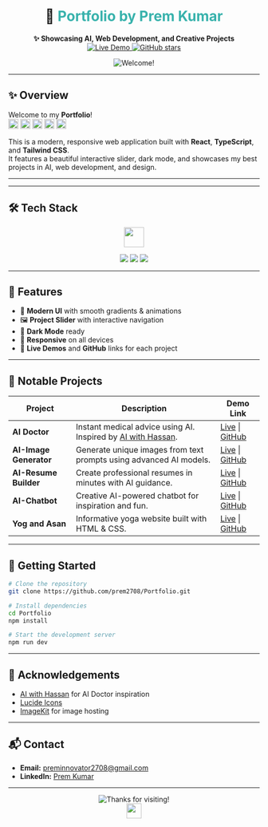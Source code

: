 


<h1 align="center">🚀 <span style="color:#38B2AC">Portfolio by Prem Kumar</span></h1>

<p align="center">
  <b>✨ Showcasing AI, Web Development, and Creative Projects</b><br>
  <a href="https://portfolio-byprem.up.railway.app" target="_blank">
    <img src="https://img.shields.io/badge/Live%20Demo-Visit-blueviolet?style=for-the-badge&logo=vercel" alt="Live Demo" />
  </a>
  <a href="https://github.com/prem2708/Portfolio" target="_blank">
    <img src="https://img.shields.io/github/stars/prem2708/Portfolio?style=for-the-badge&logo=github" alt="GitHub stars" />
  </a>
</p>

<p align="center">
  <img src="https://readme-typing-svg.demolab.com?font=Orbitron&size=24&duration=3000&pause=1000&color=00F0FF&center=true&vCenter=true&width=435&lines=Welcome+to+my+Portfolio!;Explore+AI+and+Web+Projects+%F0%9F%92%BB%F0%9F%92%A1" alt="Welcome!" />
</p>

---

## ✨ Overview

Welcome to my **Portfolio**!  
<img src="https://img.shields.io/badge/React-20232A?style=flat-square&logo=react&logoColor=61DAFB" height="20"/> <img src="https://img.shields.io/badge/TypeScript-007ACC?style=flat-square&logo=typescript&logoColor=white" height="20"/> <img src="https://img.shields.io/badge/Tailwind_CSS-38B2AC?style=flat-square&logo=tailwind-css&logoColor=white" height="20"/> <img src="https://img.shields.io/badge/Vite-646CFF?style=flat-square&logo=vite&logoColor=FFD62E" height="20"/> <img src="https://img.shields.io/badge/Lucide-Icons-yellow?style=flat-square" height="20"/>

This is a modern, responsive web application built with <b>React</b>, <b>TypeScript</b>, and <b>Tailwind CSS</b>.<br>
It features a beautiful interactive slider, dark mode, and showcases my best projects in AI, web development, and design.

---



---

## 🛠️ Tech Stack

<div align="center">
  <img src="https://skillicons.dev/icons?i=react,typescript,tailwind,vite,github,django,html,css,javascript" height="40"/>
</div>

<p align="center">
  <img src="https://img.shields.io/badge/Modern%20UI-%F0%9F%8C%9F%20Gradient%20%26%20Animation-blueviolet?style=flat-square"/>
  <img src="https://img.shields.io/badge/Dark%20Mode-%F0%9F%8C%99%20Ready-22223b?style=flat-square"/>
  <img src="https://img.shields.io/badge/Responsive-%F0%9F%93%B1%20Mobile%20First-38B2AC?style=flat-square"/>
</p>

---

## 🚩 Features

- 🎨 **Modern UI** with smooth gradients & animations
- 🖼️ **Project Slider** with interactive navigation
- 🌙 **Dark Mode** ready
- 📱 **Responsive** on all devices
- 🔗 **Live Demos** and **GitHub** links for each project

---

## 📂 Notable Projects

| Project         | Description                                                                                       | Demo Link                                                                                  |
|-----------------|---------------------------------------------------------------------------------------------------|--------------------------------------------------------------------------------------------|
| **AI Doctor**   | Instant medical advice using AI. Inspired by [AI with Hassan](https://www.youtube.com/@AIwithHassan). | [Live](https://ai-doctor-s7xi.onrender.com) &#124; [GitHub](https://github.com/prem2708/AI_DOCTOR.git) |
| **AI-Image Generator** | Generate unique images from text prompts using advanced AI models.                        | [Live](https://aiimagegeneratortool-production.up.railway.app) &#124; [GitHub](https://github.com/prem2708/Ai_image_generator_tool.git) |
| **AI-Resume Builder**  | Create professional resumes in minutes with AI guidance.                                   | [Live](https://ai-resume-byprem.netlify.app) &#124; [GitHub](https://github.com/prem2708/AI-resume-builder.git) |
| **AI-Chatbot**         | Creative AI-powered chatbot for inspiration and fun.                                       | [Live](https://aibot-musebot-byvoxnova-hackthonproj.netlify.app) &#124; [GitHub](https://github.com/prem2708/aibot-musebot-byvoxnova.git) |
| **Yog and Asan**       | Informative yoga website built with HTML & CSS.                                            | [Live](https://yog-and-asan.netlify.app) &#124; [GitHub](https://github.com/prem2708/yoga_and_asan_website-.git) |

---

## 🚀 Getting Started

```bash
# Clone the repository
git clone https://github.com/prem2708/Portfolio.git

# Install dependencies
cd Portfolio
npm install

# Start the development server
npm run dev
```

---

## 🙏 Acknowledgements

- [AI with Hassan](https://www.youtube.com/@AIwithHassan) for AI Doctor inspiration
- [Lucide Icons](https://lucide.dev/)
- [ImageKit](https://imagekit.io/) for image hosting

---

## 📬 Contact

- **Email:** preminnovator2708@gmail.com
- **LinkedIn:** [Prem Kumar](https://www.linkedin.com/in/premkumar2708/)


---

<p align="center">
  <img src="https://readme-typing-svg.demolab.com?font=Orbitron&size=24&duration=3000&pause=1000&color=00F0FF&center=true&vCenter=true&width=435&lines=Thanks+for+visiting+my+portfolio!;" alt="Thanks for visiting!" />
  <br>
  <img src="https://skillicons.dev/icons?i=linkedin,email,github" height="30"/>
</p>
